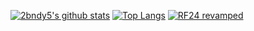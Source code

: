 [![2bndy5's github stats](https://github-readme-stats.vercel.app/api?username=2bndy5&show_icons=true&theme=chartreuse-dark)](https://github.com/anuraghazra/github-readme-stats)
[![Top Langs](https://github-readme-stats.vercel.app/api/top-langs/?username=2bndy5&layout=compact&langs_count=6&hide=pawn&theme=chartreuse-dark)](https://github.com/anuraghazra/github-readme-stats)
[![RF24 revamped](https://github-readme-stats.vercel.app/api/pin/?username=2bndy5&repo=RF24-Revamped&theme=chartreuse-dark)](https://github.com/2bndy5/RF24/tree/revamp)

<!--
[![2bndy5's wakatime stats](https://github-readme-stats.vercel.app/api/wakatime?username=2bndy5&layout=compact)](https://github.com/anuraghazra/github-readme-stats)

**2bndy5/2bndy5** is a ✨ _special_ ✨ repository because its `README.md` (this file) appears on your GitHub profile.

Here are some ideas to get you started:

- 🔭 I’m currently working on ...
- 🌱 I’m currently learning ...
- 👯 I’m looking to collaborate on ...
- 🤔 I’m looking for help with ...
- 💬 Ask me about ...
- 📫 How to reach me: ...
- 😄 Pronouns: ...
- ⚡ Fun fact: ...
-->
